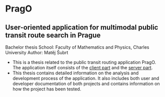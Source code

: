 # PragO

## User-oriented application for multimodal public transit route search in Prague

Bachelor thesis
School: Faculty of Mathematics and Physics, Charles University
Author: Matěj Šubrt

- This is a thesis related to the public transit routing application PragO. The application itself consists of the [client part](https://github.com/matejsubrt/PragO) and the [server part](https://github.com/matejsubrt/RAPTOR-router).
- This thesis contains detailed information on the analysis and development process of the application. It also includes both user and developer documentation of both projects and contains information on how the project has been tested.